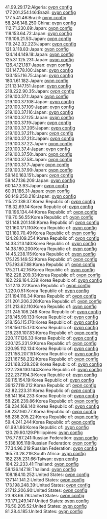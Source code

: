 41.99.29.172:Algeria: [ovpn config](vpn/41_99_29_172.ovpn)  
177.201.254.146:Brazil: [ovpn config](vpn/177_201_254_146.ovpn)  
177.5.41.46:Brazil: [ovpn config](vpn/177_5_41_46.ovpn)  
58.246.148.250:China: [ovpn config](vpn/58_246_148_250.ovpn)  
112.71.230.69:Japan: [ovpn config](vpn/112_71_230_69.ovpn)  
118.153.64.72:Japan: [ovpn config](vpn/118_153_64_72.ovpn)  
119.106.21.53:Japan: [ovpn config](vpn/119_106_21_53.ovpn)  
119.242.32.223:Japan: [ovpn config](vpn/119_242_32_223.ovpn)  
121.3.118.83:Japan: [ovpn config](vpn/121_3_118_83.ovpn)  
124.144.149.18:Japan: [ovpn config](vpn/124_144_149_18.ovpn)  
125.31.125.231:Japan: [ovpn config](vpn/125_31_125_231.ovpn)  
126.4.121.187:Japan: [ovpn config](vpn/126_4_121_187.ovpn)  
131.147.78.100:Japan: [ovpn config](vpn/131_147_78_100.ovpn)  
133.155.116.75:Japan: [ovpn config](vpn/133_155_116_75.ovpn)  
180.1.61.182:Japan: [ovpn config](vpn/180_1_61_182.ovpn)  
211.13.147.151:Japan: [ovpn config](vpn/211_13_147_151.ovpn)  
218.222.90.35:Japan: [ovpn config](vpn/218_222_90_35.ovpn)  
219.100.37.1:Japan: [ovpn config](vpn/219_100_37_1.ovpn)  
219.100.37.108:Japan: [ovpn config](vpn/219_100_37_108.ovpn)  
219.100.37.109:Japan: [ovpn config](vpn/219_100_37_109.ovpn)  
219.100.37.116:Japan: [ovpn config](vpn/219_100_37_116.ovpn)  
219.100.37.125:Japan: [ovpn config](vpn/219_100_37_125.ovpn)  
219.100.37.19:Japan: [ovpn config](vpn/219_100_37_19.ovpn)  
219.100.37.205:Japan: [ovpn config](vpn/219_100_37_205.ovpn)  
219.100.37.211:Japan: [ovpn config](vpn/219_100_37_211.ovpn)  
219.100.37.213:Japan: [ovpn config](vpn/219_100_37_213.ovpn)  
219.100.37.22:Japan: [ovpn config](vpn/219_100_37_22.ovpn)  
219.100.37.4:Japan: [ovpn config](vpn/219_100_37_4.ovpn)  
219.100.37.50:Japan: [ovpn config](vpn/219_100_37_50.ovpn)  
219.100.37.58:Japan: [ovpn config](vpn/219_100_37_58.ovpn)  
219.100.37.7:Japan: [ovpn config](vpn/219_100_37_7.ovpn)  
219.100.37.90:Japan: [ovpn config](vpn/219_100_37_90.ovpn)  
59.140.163.151:Japan: [ovpn config](vpn/59_140_163_151.ovpn)  
59.147.136.209:Japan: [ovpn config](vpn/59_147_136_209.ovpn)  
60.147.3.93:Japan: [ovpn config](vpn/60_147_3_93.ovpn)  
60.91.186.31:Japan: [ovpn config](vpn/60_91_186_31.ovpn)  
90.149.250.218:Japan: [ovpn config](vpn/90_149_250_218.ovpn)  
115.22.139.37:Korea Republic of: [ovpn config](vpn/115_22_139_37.ovpn)  
118.32.69.14:Korea Republic of: [ovpn config](vpn/118_32_69_14.ovpn)  
119.196.134.44:Korea Republic of: [ovpn config](vpn/119_196_134_44.ovpn)  
119.70.56.55:Korea Republic of: [ovpn config](vpn/119_70_56_55.ovpn)  
121.148.201.148:Korea Republic of: [ovpn config](vpn/121_148_201_148.ovpn)  
121.160.171.110:Korea Republic of: [ovpn config](vpn/121_160_171_110.ovpn)  
121.180.70.49:Korea Republic of: [ovpn config](vpn/121_180_70_49.ovpn)  
124.28.109.254:Korea Republic of: [ovpn config](vpn/124_28_109_254.ovpn)  
14.33.213.140:Korea Republic of: [ovpn config](vpn/14_33_213_140.ovpn)  
14.38.180.200:Korea Republic of: [ovpn config](vpn/14_38_180_200.ovpn)  
14.45.238.115:Korea Republic of: [ovpn config](vpn/14_45_238_115.ovpn)  
175.125.149.52:Korea Republic of: [ovpn config](vpn/175_125_149_52.ovpn)  
175.193.67.88:Korea Republic of: [ovpn config](vpn/175_193_67_88.ovpn)  
175.211.42.16:Korea Republic of: [ovpn config](vpn/175_211_42_16.ovpn)  
182.228.209.33:Korea Republic of: [ovpn config](vpn/182_228_209_33.ovpn)  
182.229.164.239:Korea Republic of: [ovpn config](vpn/182_229_164_239.ovpn)  
1.212.13.22:Korea Republic of: [ovpn config](vpn/1_212_13_22.ovpn)  
1.220.0.51:Korea Republic of: [ovpn config](vpn/1_220_0_51.ovpn)  
211.194.116.34:Korea Republic of: [ovpn config](vpn/211_194_116_34.ovpn)  
211.201.206.226:Korea Republic of: [ovpn config](vpn/211_201_206_226.ovpn)  
211.213.62.110:Korea Republic of: [ovpn config](vpn/211_213_62_110.ovpn)  
211.245.108.248:Korea Republic of: [ovpn config](vpn/211_245_108_248.ovpn)  
218.145.99.133:Korea Republic of: [ovpn config](vpn/218_145_99_133.ovpn)  
218.156.115.170:Korea Republic of: [ovpn config](vpn/218_156_115_170.ovpn)  
218.156.115.170:Korea Republic of: [ovpn config](vpn/218_156_115_170.ovpn)  
218.239.107.83:Korea Republic of: [ovpn config](vpn/218_239_107_83.ovpn)  
220.117.126.33:Korea Republic of: [ovpn config](vpn/220_117_126_33.ovpn)  
220.125.231.9:Korea Republic of: [ovpn config](vpn/220_125_231_9.ovpn)  
220.95.112.134:Korea Republic of: [ovpn config](vpn/220_95_112_134.ovpn)  
221.158.207.151:Korea Republic of: [ovpn config](vpn/221_158_207_151.ovpn)  
221.167.58.232:Korea Republic of: [ovpn config](vpn/221_167_58_232.ovpn)  
221.168.228.209:Korea Republic of: [ovpn config](vpn/221_168_228_209.ovpn)  
222.236.130.144:Korea Republic of: [ovpn config](vpn/222_236_130_144.ovpn)  
222.237.194.3:Korea Republic of: [ovpn config](vpn/222_237_194_3.ovpn)  
39.115.154.19:Korea Republic of: [ovpn config](vpn/39_115_154_19.ovpn)  
39.127.119.212:Korea Republic of: [ovpn config](vpn/39_127_119_212.ovpn)  
42.82.223.31:Korea Republic of: [ovpn config](vpn/42_82_223_31.ovpn)  
58.141.164.233:Korea Republic of: [ovpn config](vpn/58_141_164_233.ovpn)  
58.226.239.86:Korea Republic of: [ovpn config](vpn/58_226_239_86.ovpn)  
58.234.168.140:Korea Republic of: [ovpn config](vpn/58_234_168_140.ovpn)  
58.237.160.77:Korea Republic of: [ovpn config](vpn/58_237_160_77.ovpn)  
58.238.205.22:Korea Republic of: [ovpn config](vpn/58_238_205_22.ovpn)  
59.4.241.244:Korea Republic of: [ovpn config](vpn/59_4_241_244.ovpn)  
61.99.1.86:Korea Republic of: [ovpn config](vpn/61_99_1_86.ovpn)  
120.29.90.129:Philippines: [ovpn config](vpn/120_29_90_129.ovpn)  
176.77.87.241:Russian Federation: [ovpn config](vpn/176_77_87_241.ovpn)  
5.138.105.118:Russian Federation: [ovpn config](vpn/5_138_105_118.ovpn)  
77.34.96.219:Russian Federation: [ovpn config](vpn/77_34_96_219.ovpn)  
165.73.28.219:South Africa: [ovpn config](vpn/165_73_28_219.ovpn)  
182.235.231.66:Taiwan: [ovpn config](vpn/182_235_231_66.ovpn)  
184.22.233.41:Thailand: [ovpn config](vpn/184_22_233_41.ovpn)  
58.136.147.18:Thailand: [ovpn config](vpn/58_136_147_18.ovpn)  
108.184.10.252:United States: [ovpn config](vpn/108_184_10_252.ovpn)  
137.141.141.2:United States: [ovpn config](vpn/137_141_141_2.ovpn)  
173.198.248.39:United States: [ovpn config](vpn/173_198_248_39.ovpn)  
217.12.206.90:United States: [ovpn config](vpn/217_12_206_90.ovpn)  
23.93.66.79:United States: [ovpn config](vpn/23_93_66_79.ovpn)  
70.171.249.147:United States: [ovpn config](vpn/70_171_249_147.ovpn)  
76.50.205.52:United States: [ovpn config](vpn/76_50_205_52.ovpn)  
81.28.4.185:United States: [ovpn config](vpn/81_28_4_185.ovpn)  
